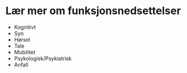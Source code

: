# Lær mer om funksjonsnedsettelser
- Kognitivt
- Syn
- Hørsel
- Tale
- Mobilitet
- Psykologisk/Psykiatrisk
- Anfall
